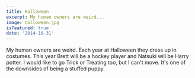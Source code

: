 ```yaml
---
title: Halloween
excerpt: My human owners are weird...
image: halloween.jpg
isFeatured: true
date: '2014-10-31'
---
```


My human owners are weird. Each year at Halloween they dress up in costumes. This year Brett will be a hockey player and Natsuki will be Harry potter. I would like to go Trick or Treating too, but I can't move. It's one of the downsides of being a stuffed puppy.
